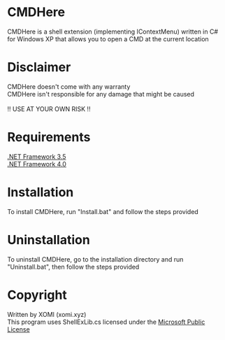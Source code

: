 # CMDHere
CMDHere is a shell extension (implementing IContextMenu) written in C# for Windows XP that allows you to open a CMD at the current location

# Disclaimer
CMDHere doesn't come with any warranty<br>
CMDHere isn't responsible for any damage that might be caused<br><br>
!! USE AT YOUR OWN RISK !!

# Requirements
[.NET Framework 3.5](https://go.microsoft.com/fwlink/?linkid=2186537)<br>
[.NET Framework 4.0](https://download.microsoft.com/download/9/5/A/95A9616B-7A37-4AF6-BC36-D6EA96C8DAAE/dotNetFx40_Full_x86_x64.exe)

# Installation
To install CMDHere, run "Install.bat" and follow the steps provided

# Uninstallation
To uninstall CMDHere, go to the installation directory and run "Uninstall.bat", then follow the steps provided

# Copyright
Written by XOMI (xomi.xyz)<br>
This program uses ShellExLib.cs licensed under the [Microsoft Public License](https://opensource.org/licenses/MS-PL)
